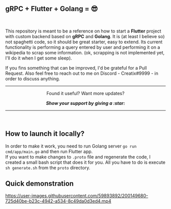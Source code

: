 gRPC + Flutter + Golang = 😎
---

<br>

This repository is meant to be a reference on how to start a <strong>Flutter</strong> project
with custom backend based on <strong>gRPC</strong> and <strong> Golang</strong>. It is (at least I believe so)
not spaghetti code, so it should be great starter, easy to extend. Its current functionality is performing a query
entered by user and performing it on a wikipedia to scrap some information. (ok, scrapping is not implemented yet, I'll
do it when I get some sleep). 

If you fins something that can be improved, I'd be grateful for a Pull Request. Also feel free to 
reach out to me on Discord - Creatix#9999 - in order to discuss anything.

---

<p align="center">
  Found it useful? Want more updates?
</p>

<p align =center>
  <strong> <i> Show your support by giving a :star: </strong> </i>
</p>

---

<br>

How to launch it locally?
---

In order to make it work, you need to run Golang server `go run cmd/app/main.go` and then run Flutter app. <br>
If you want to make changes to `.proto` file and regenerate the code, I created a small bash script that does it for you.
All you have to do is execute `sh generate.sh` from the `proto` directory.<br>

Quick demonstration
---

https://user-images.githubusercontent.com/59893892/200149680-725d40be-b23c-4942-a534-8c49da0d3ed4.mp4
